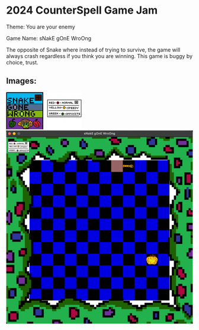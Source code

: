 # 2024 CounterSpell Game Jam

Theme: You are your enemy

Game Name: sNakE gOnE WroOng

The opposite of Snake where instead of trying to survive, the game will always crash regardless if you think you are winning. This game is buggy by choice, trust.

## Images:

<img src="https://raw.githubusercontent.com/EpicCarlito/SnakeGame/main/images/gameIcon.png" style="height: 200; width: 200;"/>
<img src="https://raw.githubusercontent.com/EpicCarlito/SnakeGame/main/images/info.png" style="height: 200; width: 200;"/>
<img src="https://raw.githubusercontent.com/EpicCarlito/SnakeGame/main/images/gamePlay.png" style="height: 200; width: 200;"/>
